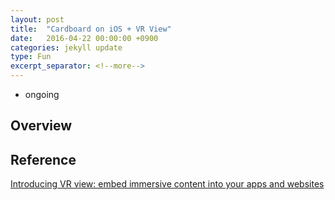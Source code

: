 ```yaml
---
layout: post
title:  "Cardboard on iOS + VR View"
date:   2016-04-22 00:00:00 +0900
categories: jekyll update
type: Fun
excerpt_separator: <!--more-->
---
```

- ongoing
<!--more-->

Overview
---


Reference
---
[Introducing VR view: embed immersive content into your apps and websites][R1]

[R1]: https://developers.googleblog.com/2016/03/introducing-vr-view-embed-immersive.html
